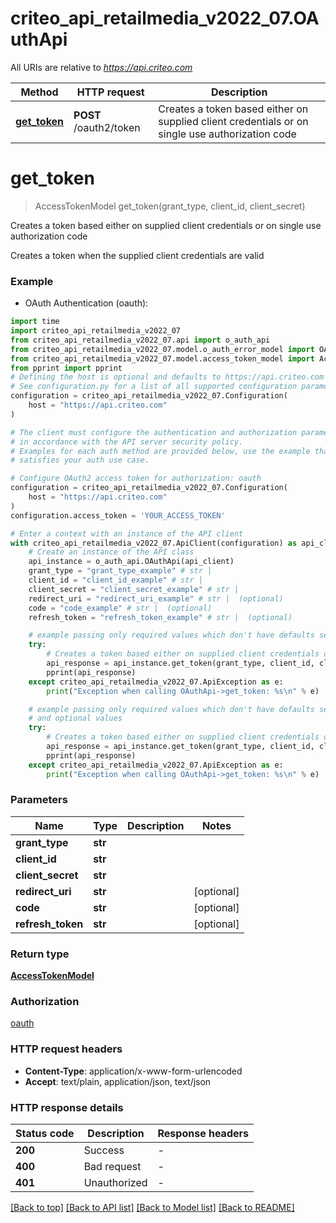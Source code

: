 # criteo_api_retailmedia_v2022_07.OAuthApi

All URIs are relative to *https://api.criteo.com*

Method | HTTP request | Description
------------- | ------------- | -------------
[**get_token**](OAuthApi.md#get_token) | **POST** /oauth2/token | Creates a token based either on supplied client credentials or on single use authorization code


# **get_token**
> AccessTokenModel get_token(grant_type, client_id, client_secret)

Creates a token based either on supplied client credentials or on single use authorization code

Creates a token when the supplied client credentials are valid

### Example

* OAuth Authentication (oauth):

```python
import time
import criteo_api_retailmedia_v2022_07
from criteo_api_retailmedia_v2022_07.api import o_auth_api
from criteo_api_retailmedia_v2022_07.model.o_auth_error_model import OAuthErrorModel
from criteo_api_retailmedia_v2022_07.model.access_token_model import AccessTokenModel
from pprint import pprint
# Defining the host is optional and defaults to https://api.criteo.com
# See configuration.py for a list of all supported configuration parameters.
configuration = criteo_api_retailmedia_v2022_07.Configuration(
    host = "https://api.criteo.com"
)

# The client must configure the authentication and authorization parameters
# in accordance with the API server security policy.
# Examples for each auth method are provided below, use the example that
# satisfies your auth use case.

# Configure OAuth2 access token for authorization: oauth
configuration = criteo_api_retailmedia_v2022_07.Configuration(
    host = "https://api.criteo.com"
)
configuration.access_token = 'YOUR_ACCESS_TOKEN'

# Enter a context with an instance of the API client
with criteo_api_retailmedia_v2022_07.ApiClient(configuration) as api_client:
    # Create an instance of the API class
    api_instance = o_auth_api.OAuthApi(api_client)
    grant_type = "grant_type_example" # str | 
    client_id = "client_id_example" # str | 
    client_secret = "client_secret_example" # str | 
    redirect_uri = "redirect_uri_example" # str |  (optional)
    code = "code_example" # str |  (optional)
    refresh_token = "refresh_token_example" # str |  (optional)

    # example passing only required values which don't have defaults set
    try:
        # Creates a token based either on supplied client credentials or on single use authorization code
        api_response = api_instance.get_token(grant_type, client_id, client_secret)
        pprint(api_response)
    except criteo_api_retailmedia_v2022_07.ApiException as e:
        print("Exception when calling OAuthApi->get_token: %s\n" % e)

    # example passing only required values which don't have defaults set
    # and optional values
    try:
        # Creates a token based either on supplied client credentials or on single use authorization code
        api_response = api_instance.get_token(grant_type, client_id, client_secret, redirect_uri=redirect_uri, code=code, refresh_token=refresh_token)
        pprint(api_response)
    except criteo_api_retailmedia_v2022_07.ApiException as e:
        print("Exception when calling OAuthApi->get_token: %s\n" % e)
```


### Parameters

Name | Type | Description  | Notes
------------- | ------------- | ------------- | -------------
 **grant_type** | **str**|  |
 **client_id** | **str**|  |
 **client_secret** | **str**|  |
 **redirect_uri** | **str**|  | [optional]
 **code** | **str**|  | [optional]
 **refresh_token** | **str**|  | [optional]

### Return type

[**AccessTokenModel**](AccessTokenModel.md)

### Authorization

[oauth](../README.md#oauth)

### HTTP request headers

 - **Content-Type**: application/x-www-form-urlencoded
 - **Accept**: text/plain, application/json, text/json


### HTTP response details

| Status code | Description | Response headers |
|-------------|-------------|------------------|
**200** | Success |  -  |
**400** | Bad request |  -  |
**401** | Unauthorized |  -  |

[[Back to top]](#) [[Back to API list]](../README.md#documentation-for-api-endpoints) [[Back to Model list]](../README.md#documentation-for-models) [[Back to README]](../README.md)

